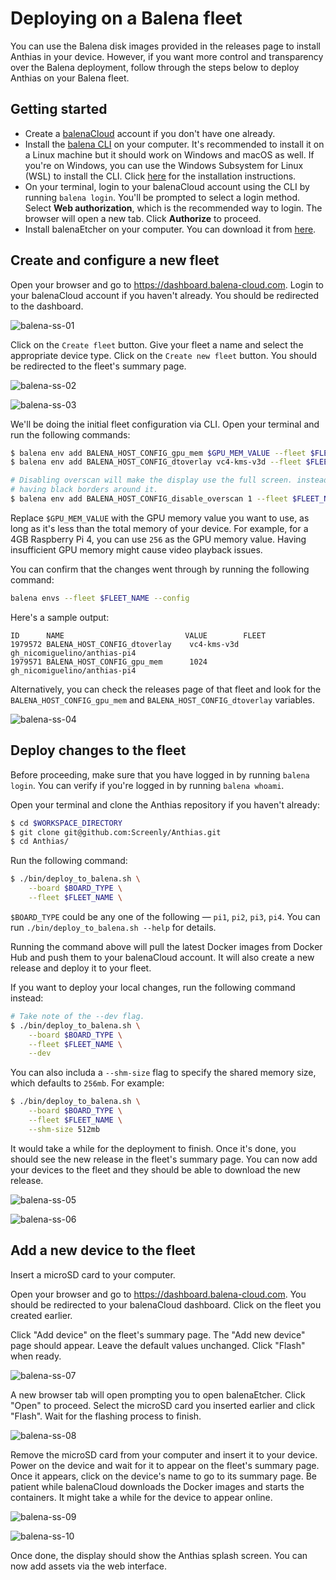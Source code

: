 # Deploying on a Balena fleet

You can use the Balena disk images provided in the releases page to install
Anthias in your device. However, if you want more control and transparency over
the Balena deployment, follow through the steps below to deploy Anthias on your
Balena fleet.

## Getting started

- Create a [balenaCloud](https://www.balena.io/cloud) account if you don't have
  one already.
- Install the [balena CLI](https://docs.balena.io/reference/balena-cli/) on your
  computer. It's recommended to install it on a Linux machine but it should work
  on Windows and macOS as well. If you're on Windows, you can use the Windows
  Subsystem for Linux (WSL) to install the CLI. Click
  [here](https://github.com/balena-io/balena-cli/blob/master/INSTALL.md) for the
  installation instructions.
- On your terminal, login to your balenaCloud account using the CLI by running
  `balena login`.  You'll be prompted to select a login method. Select
  **Web authorization**, which is the recommended way to login. The browser will
  open a new tab. Click **Authorize** to proceed.
- Install balenaEtcher on your computer. You can download it from
  [here](https://etcher.balena.io/).

## Create and configure a new fleet

Open your browser and go to https://dashboard.balena-cloud.com. Login to your
balenaCloud account if you haven't already. You should be redirected to the
dashboard.

![balena-ss-01](/docs/images/balena-deployment-01-dashboard.png)

Click on the `Create fleet` button. Give your fleet a name and select the
appropriate device type. Click on the `Create new fleet` button. You should be
redirected to the fleet's summary page.

![balena-ss-02](/docs/images/balena-deployment-02-create-fleet.png)

![balena-ss-03](/docs/images/balena-deployment-03-fleet-summary-page.png)

We'll be doing the initial fleet configuration via CLI. Open your terminal and
run the following commands:

```bash
$ balena env add BALENA_HOST_CONFIG_gpu_mem $GPU_MEM_VALUE --fleet $FLEET_NAME
$ balena env add BALENA_HOST_CONFIG_dtoverlay vc4-kms-v3d --fleet $FLEET_NAME

# Disabling overscan will make the display use the full screen. instead of
# having black borders around it.
$ balena env add BALENA_HOST_CONFIG_disable_overscan 1 --fleet $FLEET_NAME
```

Replace `$GPU_MEM_VALUE` with the GPU memory value you want to use, as long as
it's less than the total memory of your device. For example, for a 4GB Raspberry
Pi 4, you can use `256` as the GPU memory value. Having insufficient GPU memory
might cause video playback issues.

You can confirm that the changes went through by running the following command:

```bash
balena envs --fleet $FLEET_NAME --config
```

Here's a sample output:

```
ID      NAME                           VALUE        FLEET
1979572 BALENA_HOST_CONFIG_dtoverlay    vc4-kms-v3d  gh_nicomiguelino/anthias-pi4
1979571 BALENA_HOST_CONFIG_gpu_mem      1024         gh_nicomiguelino/anthias-pi4
```

Alternatively, you can check the releases page of that fleet and look for the
`BALENA_HOST_CONFIG_gpu_mem` and `BALENA_HOST_CONFIG_dtoverlay` variables.

![balena-ss-04](/docs/images/balena-deployment-04-fleet-config-page.png)

## Deploy changes to the fleet

Before proceeding, make sure that you have logged in by running `balena login`.
You can verify if you're logged in by running `balena whoami`.

Open your terminal and clone the Anthias repository if you haven't already:

```bash
$ cd $WORKSPACE_DIRECTORY
$ git clone git@github.com:Screenly/Anthias.git
$ cd Anthias/
```

Run the following command:

```bash
$ ./bin/deploy_to_balena.sh \
    --board $BOARD_TYPE \
    --fleet $FLEET_NAME \
```

`$BOARD_TYPE` could be any one of the following &mdash; `pi1`, `pi2`, `pi3`, `pi4`.
You can run `./bin/deploy_to_balena.sh --help` for details.

Running the command above will pull the latest Docker images from Docker Hub and
push them to your balenaCloud account. It will also create a new release and
deploy it to your fleet.

If you want to deploy your local changes, run the following command instead:

```bash
# Take note of the --dev flag.
$ ./bin/deploy_to_balena.sh \
    --board $BOARD_TYPE \
    --fleet $FLEET_NAME \
    --dev
```

You can also includa a `--shm-size` flag to specify the shared memory size, which defaults
to `256mb`. For example:

```bash
$ ./bin/deploy_to_balena.sh \
    --board $BOARD_TYPE \
    --fleet $FLEET_NAME \
    --shm-size 512mb
```

It would take a while for the deployment to finish. Once it's done, you should
see the new release in the fleet's summary page. You can now add your devices to
the fleet and they should be able to download the new release.

![balena-ss-05](/docs/images/balena-deployment-05-term-deployment-successful.png)

![balena-ss-06](/docs/images/balena-deployment-06-fleet-releases-page.png)

## Add a new device to the fleet

Insert a microSD card to your computer.

Open your browser and go to https://dashboard.balena-cloud.com. You should be
redirected to your balenaCloud dashboard. Click on the fleet you created earlier.

Click "Add device" on the fleet's summary page. The "Add new device" page should
appear. Leave the default values unchanged. Click "Flash" when ready.

![balena-ss-07](/docs/images/balena-deployment-07-add-device.png)

A new browser tab will open prompting you to open balenaEtcher. Click "Open" to
proceed. Select the microSD card you inserted earlier and click "Flash". Wait for
the flashing process to finish.

![balena-ss-08](/docs/images/balena-deployment-08-etcher.png)

Remove the microSD card from your computer and insert it to your device. Power
on the device and wait for it to appear on the fleet's summary page. Once it
appears, click on the device's name to go to its summary page. Be patient while
balenaCloud downloads the Docker images and starts the containers. It might take
a while for the device to appear online.

![balena-ss-09](/docs/images/balena-deployment-09-device-list.png)

![balena-ss-10](/docs/images/balena-deployment-10-downloading-images.png)

Once done, the display should show the Anthias splash screen. You can now
add assets via the web interface.
